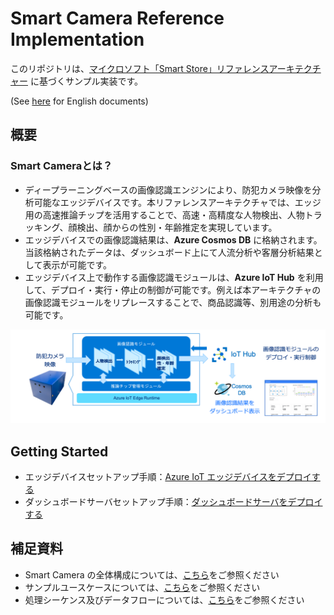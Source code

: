 # Smart Camera Reference Implementation

このリポジトリは、[マイクロソフト「Smart Store」リファレンスアーキテクチャー](https://news.microsoft.com/ja-jp/2019/01/29/blog-smart-store/) に基づくサンプル実装です。

(See [here](README.md) for English documents)

## 概要

### Smart Cameraとは？

- ディープラーニングベースの画像認識エンジンにより、防犯カメラ映像を分析可能なエッジデバイスです。本リファレンスアーキテクチャでは、エッジ用の高速推論チップを活用することで、高速・高精度な人物検出、人物トラッキング、顔検出、顔からの性別・年齢推定を実現しています。
- エッジデバイスでの画像認識結果は、**Azure Cosmos DB** に格納されます。当該格納されたデータは、ダッシュボード上にて人流分析や客層分析結果として表示が可能です。
- エッジデバイス上で動作する画像認識モジュールは、**Azure IoT Hub** を利用して、デプロイ・実行・停止の制御が可能です。例えば本アーキテクチャの画像認識モジュールをリプレースすることで、商品認識等、別用途の分析も可能です。

![Smart Camera Overview ja-JP](docs/images/overview.ja-JP.png)

## Getting Started

- エッジデバイスセットアップ手順：[Azure IoT エッジデバイスをデプロイする](src/inference-app/azure/README.ja-JP.md)
- ダッシュボードサーバセットアップ手順：[ダッシュボードサーバをデプロイする](src/test-server/arm-template/README.ja-JP.md)

## 補足資料

- Smart Camera の全体構成については、[こちら](docs/architecture.ja-JP.md)をご参照ください
- サンプルユースケースについては、[こちら](docs/usecase.ja-JP.md)をご参照ください
- 処理シーケンス及びデータフローについては、[こちら](docs/dataflow.ja-JP.md)をご参照ください
